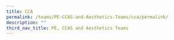 ```yaml
---
title: CCA
permalink: /teams/PE-CCAS-and-Aesthetics-Teams/cca/permalink/
description: ""
third_nav_title: PE, CCAS and Aesthetics Teams
---
```

